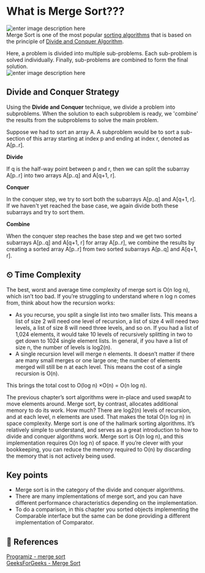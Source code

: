 
# What is Merge Sort???
![enter image description here](https://pics.me.me/thumb_0-bubble-sort-you-guys-always-act-like-youre-better-45912067.png)\
Merge Sort is one of the most popular  [sorting algorithms](https://www.programiz.com/dsa/sorting-algorithm)  that is based on the principle of  [Divide and Conquer Algorithm](https://www.programiz.com/dsa/divide-and-conquer).

Here, a problem is divided into multiple sub-problems. Each sub-problem is solved individually. Finally, sub-problems are combined to form the final solution.\
![enter image description here](https://www.ejneer.com/post/mergesort_files/figure-html/plot-mergesort-1.gif)

## Divide and Conquer Strategy

Using the  **Divide and Conquer**  technique, we divide a problem into subproblems. When the solution to each subproblem is ready, we 'combine' the results from the subproblems to solve the main problem.

Suppose we had to sort an array  A. A subproblem would be to sort a sub-section of this array starting at index  p  and ending at index  r, denoted as  A[p..r].

**Divide**

If q is the half-way point between p and r, then we can split the subarray  A[p..r]  into two arrays  A[p..q]  and  A[q+1, r].

**Conquer**

In the conquer step, we try to sort both the subarrays  A[p..q]  and  A[q+1, r]. If we haven't yet reached the base case, we again divide both these subarrays and try to sort them.

**Combine**

When the conquer step reaches the base step and we get two sorted subarrays  A[p..q]  and  A[q+1, r]  for array  A[p..r], we combine the results by creating a sorted array  A[p..r]  from two sorted subarrays  A[p..q]  and  A[q+1, r].
## ⏲ Time Complexity
The best, worst and average time complexity of merge sort is O(n log n), which isn’t too bad. If you’re struggling to understand where n log n comes from, think about 
how the recursion works:
-  As you recurse, you split a single list into two smaller lists. This means a list of size 2 will need one level of recursion, a list of size 4 will need two levels, a list of size 8 will need three levels, and so on. If you had a list of 1,024 elements, it would take 10 levels of recursively splitting in two to get down to 1024 single element lists. In general, if you have a list of size n, the number of levels is log2(n).
-  A single recursion level will merge n elements. It doesn’t matter if there are many small merges or one large one; the number of elements merged will still be n at each level. This means the cost of a single recursion is O(n). 

This brings the total cost to O(log n) ×O(n) = O(n log n).

The previous chapter’s sort algorithms were in-place and used swapAt to move elements around. Merge sort, by contrast, allocates additional memory to do its work. How much? There are log2(n) levels of recursion, and at each level, n elements are used. That makes the total O(n log n) in space complexity. Merge sort is one of 
the hallmark sorting algorithms. It’s relatively simple to understand, and serves as a great introduction to how to divide and conquer algorithms work. Merge sort is O(n log n), and this implementation requires O(n log n) of space. If you’re clever with your bookkeeping, you can reduce the memory required to O(n) by discarding the 
memory that is not actively being used.
## Key points
-  Merge sort is in the category of the divide and conquer algorithms.
-  There are many implementations of merge sort, and you can have different performance characteristics depending on the implementation.
- To do a comparison, in this chapter you sorted objects implementing the Comparable<T> interface but the same can be done providing a different implementation of Comparator<T>.

## 📒 References 
[Programiz - merge sort](https://www.programiz.com/dsa/merge-sort)\
[GeeksForGeeks - Merge Sort](https://www.geeksforgeeks.org/merge-sort/)
